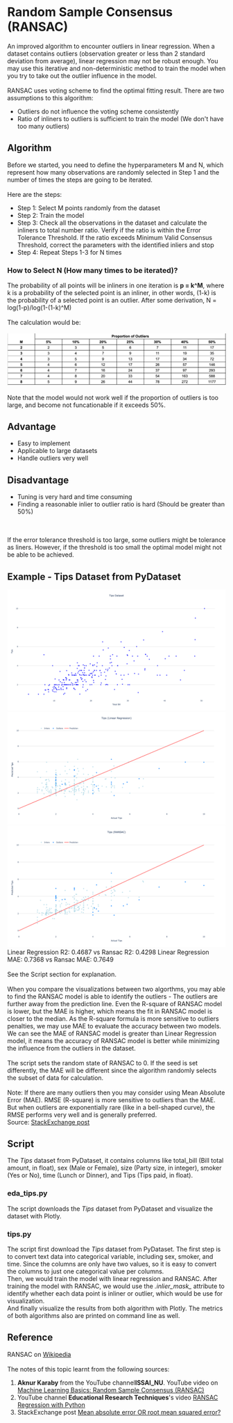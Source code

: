 # Random Sample Consensus (RANSAC)
An improved algorithm to encounter outliers in linear regression. When a dataset contains outliers (observation greater or less than 2 standard deviation from average), linear regression may not be robust enough. You may use this iterative and non-deterministic method to train the model when you try to take out the outlier influence in the model.
<br><br>
RANSAC uses voting scheme to find the optimal fitting result. There are two assumptions to this algorithm:
<ul>
	<li>Outliers do not influence the voting scheme consistently</li>
	<li>Ratio of inliners to outliers is sufficient to train the model (We don't have too many outliers)</li>
</ul>

## Algorithm
Before we started, you need to define the hyperparameters M and N, which represent how many observations are randomly selected in Step 1 and the number of times the steps are going to be iterated.
<br><br>
Here are the steps:
<ul>
<li>Step 1: Select M points randomly from the dataset</li>
<li>Step 2: Train the model</li>
<li>Step 3: Check all the observations in the dataset and calculate the inliners to total number ratio. Verify if the ratio is within the Error Tolerance Threshold. If the ratio exceeds Minimum Valid Consensus Threshold, correct the parameters with the identified inliers and stop</li>
<li>Step 4: Repeat Steps 1-3 for N times</li>
</ul>


### How to Select N (How many times to be iterated)?
The probability of all points will be inliners in one iteration is <b>p = k^M</b>, where k is a probability of the selected point is an inliner, in other words, (1-k) is the probability of a selected point is an outlier. After some derivation, N = log(1-p)/log(1-(1-k)^M)
<br><br>
The calculation would be:
<br><br>
<img src=images/iteration_required.png>
<br><br>
Note that the model would not work well if the proportion of outliers is too large, and become not funcationable if it exceeds 50%.


## Advantage
<ul>
	<li>Easy to implement</li>
	<li>Applicable to large datasets</li>
	<li>Handle outliers very well</li>
</ul>

## Disadvantage
<ul>
	<li>Tuning is very hard and time consuming</li>
	<li>Finding a reasonable inlier to outlier ratio is hard (Should be greater than 50%)</li>
</ul>

<br><br>
If the error tolerance threshold is too large, some outliers might be tolerance as liners. However, if the threshold is too small the optimal model might not be able to be achieved. 

## Example - Tips Dataset from PyDataset
<img src=images/tips_dataset.png>
<img src=images/tips_lr.png>
<img src=images/tips_ransac.png>
<br>
Linear Regression R2: 0.4687		vs 		Ransac R2: 0.4298
Linear Regression MAE: 0.7368	vs 			Ransac MAE: 0.7649
<br><br>
See the Script section for explanation.
<br><br>
When you compare the visualizations between two algorthms, you may able to find the RANSAC model is able to identify the outliers - The outliers are further away from the prediction line. Even the R-square of RANSAC model is lower, but the MAE is higher, which means the fit in RANSAC model is closer to the median. As the R-square formula is more sensitive to outliers penalties, we may use MAE to evaluate the accuracy between two models. We can see the MAE of RANSAC model is greater than Linear Regression model, it means the accuracy of RANSAC model is better while minimizing the influence from the outliers in the dataset.
<br><br>
The script sets the random state of RANSAC to 0. If the seed is set differently, the MAE will be different since the algorithm randomly selects the subset of data for calculation.
<br><br>
Note: If there are many outliers then you may consider using Mean Absolute Error (MAE). RMSE (R-square) is more sensitive to outliers than the MAE. But when outliers are exponentially rare (like in a bell-shaped curve), the RMSE performs very well and is generally preferred.
<br>
Source: <a href="https://stats.stackexchange.com/a/486577">StackExchange post</a>

## Script
The <i>Tips</i> dataset from PyDataset, it contains columns like total_bill (Bill total amount, in float), sex (Male or Female), size (Party size, in integer), smoker (Yes or No), time (Lunch or Dinner), and Tips (Tips paid, in float).

### eda_tips.py
The script downloads the <i>Tips</i> dataset from PyDataset and visualize the dataset with Plotly.

### tips.py
The script first download the <i>Tips</i> dataset from PyDataset. The first step is to convert text data into categorical variable, including sex, smoker, and time. Since the columns are only have two values, so it is easy to convert the columns to just one categorical value per columns.
<br>
Then, we would train the model with linear regression and RANSAC. After training the model with RANSAC, we would use the <i>.inlier_mask_</i> attribute to identify whether each data point is inliner or outlier, which would be use for visualization. 
<br>
And finally visualize the results from both algorithm with Plotly. The metrics of both algorithms also are printed on command line as well.

## Reference
RANSAC on <a href="https://en.wikipedia.org/wiki/Random_sample_consensus">Wikipedia</a>
<br><br>
The notes of this topic learnt from the following sources:
<br>
1. <b>Aknur Karaby</b> from the YouTube channel<b>ISSAI_NU</b>. YouTube video on <a href="https://youtu.be/SQB9GXxY6KY">Machine Learning Basics: Random Sample Consensus (RANSAC)</a>
2. YouTube channel <b>Educational Research Techniques</b>\'s video <a href="https://youtu.be/6lEPn1WkjVg">RANSAC Regression with Python</a>
3. StackExchange post <a href="https://stats.stackexchange.com/questions/48267/mean-absolute-error-or-root-mean-squared-error">Mean absolute error OR root mean squared error?</a>
